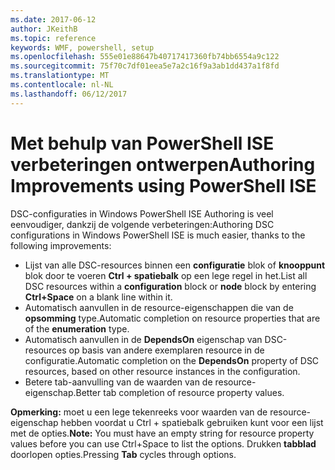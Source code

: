 ```yaml
---
ms.date: 2017-06-12
author: JKeithB
ms.topic: reference
keywords: WMF, powershell, setup
ms.openlocfilehash: 555e01e88647b40717417360fb74bb6554a9c122
ms.sourcegitcommit: 75f70c7df01eea5e7a2c16f9a3ab1dd437a1f8fd
ms.translationtype: MT
ms.contentlocale: nl-NL
ms.lasthandoff: 06/12/2017
---
```

# <a name="authoring-improvements-using-powershell-ise"></a><span data-ttu-id="d4cc3-102">Met behulp van PowerShell ISE verbeteringen ontwerpen</span><span class="sxs-lookup"><span data-stu-id="d4cc3-102">Authoring Improvements using PowerShell ISE</span></span>

<span data-ttu-id="d4cc3-103">DSC-configuraties in Windows PowerShell ISE Authoring is veel eenvoudiger, dankzij de volgende verbeteringen:</span><span class="sxs-lookup"><span data-stu-id="d4cc3-103">Authoring DSC configurations in Windows PowerShell ISE is much easier, thanks to the following improvements:</span></span>

- <span data-ttu-id="d4cc3-104">Lijst van alle DSC-resources binnen een **configuratie** blok of **knooppunt** blok door te voeren **Ctrl + spatiebalk** op een lege regel in het.</span><span class="sxs-lookup"><span data-stu-id="d4cc3-104">List all DSC resources within a **configuration** block or **node** block by entering **Ctrl+Space** on a blank line within it.</span></span>
- <span data-ttu-id="d4cc3-105">Automatisch aanvullen in de resource-eigenschappen die van de **opsomming** type.</span><span class="sxs-lookup"><span data-stu-id="d4cc3-105">Automatic completion on resource properties that are of the **enumeration** type.</span></span>
- <span data-ttu-id="d4cc3-106">Automatisch aanvullen in de **DependsOn** eigenschap van DSC-resources op basis van andere exemplaren resource in de configuratie.</span><span class="sxs-lookup"><span data-stu-id="d4cc3-106">Automatic completion on the **DependsOn** property of DSC resources, based on other resource instances in the configuration.</span></span>
- <span data-ttu-id="d4cc3-107">Betere tab-aanvulling van de waarden van de resource-eigenschap.</span><span class="sxs-lookup"><span data-stu-id="d4cc3-107">Better tab completion of resource property values.</span></span>

<span data-ttu-id="d4cc3-108">**Opmerking:** moet u een lege tekenreeks voor waarden van de resource-eigenschap hebben voordat u Ctrl + spatiebalk gebruiken kunt voor een lijst met de opties.</span><span class="sxs-lookup"><span data-stu-id="d4cc3-108">**Note:** You must have an empty string for resource property values before you can use Ctrl+Space to list the options.</span></span> <span data-ttu-id="d4cc3-109">Drukken **tabblad** doorlopen opties.</span><span class="sxs-lookup"><span data-stu-id="d4cc3-109">Pressing **Tab** cycles through options.</span></span>

